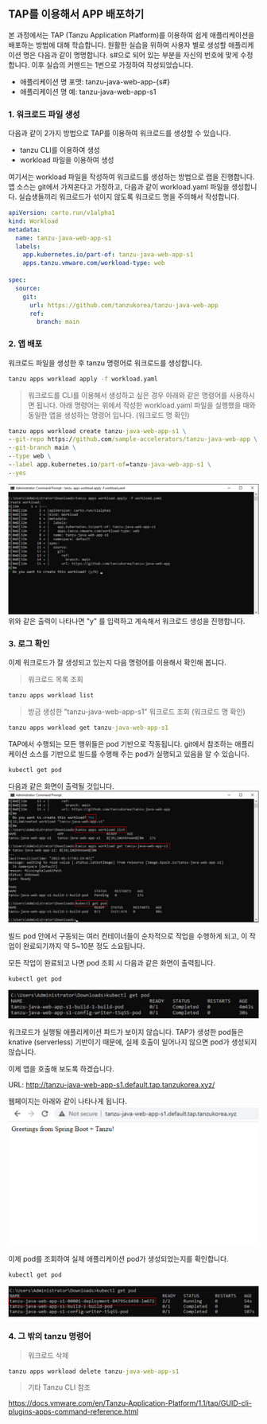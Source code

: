 ## TAP를 이용해서 APP 배포하기

본 과정에서는 TAP (Tanzu Application Platform)를 이용하여 쉽게 애플리케이션을 배포하는 방법에 대해 학습합니다.
원활한 실습을 위하여 사용자 별로 생성할 애플리케이션 명은 다음과 같이 명명합니다. s#으로 되어 있는 부분을 자신의 번호에 맞게 수정합니다. 이후 실습의 커맨드는 1번으로 가정하여 작성되었습니다.

* 애플리케이션 명 포맷: tanzu-java-web-app-{s#}
* 애플리케이션 명 예: tanzu-java-web-app-s1

### 1. 워크로드 파일 생성
다음과 같이 2가지 방법으로 TAP를 이용하여 워크로드를 생성할 수 있습니다.
* tanzu CLI를 이용하여 생성
* workload 파일을 이용하여 생성

여기서는 workload 파일을 작성하여 워크로드를 생성하는 방법으로 랩을 진행합니다.
앱 소스는 git에서 가져온다고 가정하고, 다음과 같이 workload.yaml 파일을 생성합니다. 실습생들끼리 워크로드가 섞이지 않도록 워크로드 명을 주의해서 작성합니다.

```yaml
apiVersion: carto.run/v1alpha1
kind: Workload
metadata:
  name: tanzu-java-web-app-s1
  labels:
    app.kubernetes.io/part-of: tanzu-java-web-app-s1
    apps.tanzu.vmware.com/workload-type: web

spec:
  source:
    git:
      url: https://github.com/tanzukorea/tanzu-java-web-app
      ref:
        branch: main
```

### 2. 앱 배포
워크로드 파일을 생성한 후 tanzu 명령어로 워크로드를 생성합니다.
```cmd
tanzu apps workload apply -f workload.yaml
```

> 워크로드를 CLI를 이용해서 생성하고 싶은 경우 아래와 같은 명령어를 사용하시면 됩니다. 아래 명령어는 위에서 작성한 workload.yaml 파일을 실행했을 때와 동일한 앱을 생성하는 명령어 입니다. (워크로드 명 확인)

```cmd
tanzu apps workload create tanzu-java-web-app-s1 \
--git-repo https://github.com/sample-accelerators/tanzu-java-web-app \
--git-branch main \
--type web \
--label app.kubernetes.io/part-of=tanzu-java-web-app-s1 \
--yes
```

![](../images/tap-01.png)
위와 같은 출력이 나타나면 "y" 를 입력하고 계속해서 워크로드 생성을 진행합니다.


### 3. 로그 확인
이제 워크로드가 잘 생성되고 있는지 다음 명령어를 이용해서 확인해 봅니다.
> 워크로드 목록 조회
```cmd
tanzu apps workload list
```

> 방금 생성한 "tanzu-java-web-app-s1" 워크로드 조회 (워크로드 명 확인)
```cmd
tanzu apps workload get tanzu-java-web-app-s1
```

TAP에서 수행되는 모든 행위들은 pod 기반으로 작동됩니다. git에서 참조하는 애플리케이션 소스를 기반으로 빌드를 수행해 주는 pod가 실행되고 있음을 알 수 있습니다. 
```cmd
kubectl get pod
```
다음과 같은 화면이 출력될 것입니다.
![](../images/tap-02.png)

빌드 pod 안에서 구동되는 여러 컨테이너들이 순차적으로 작업을 수행하게 되고, 이 작업이 완료되기까지 약 5~10분 정도 소요됩니다. 

모든 작업이 완료되고 나면 pod 조회 시 다음과 같은 화면이 출력됩니다.
```cmd
kubectl get pod
```
![](../images/tap-03.png)

워크로드가 실행될 애플리케이션 파드가 보이지 않습니다. TAP가 생성한 pod들은 knative (serverless) 기반이기 때문에, 실제 호출이 일어나지 않으면 pod가 생성되지 않습니다. 

이제 앱을 호출해 보도록 하겠습니다.

URL: http://tanzu-java-web-app-s1.default.tap.tanzukorea.xyz/

웹페이지는 아래와 같이 나타나게 됩니다.
![](../images/tap-04.png)

이제 pod를 조회하여 실제 애플리케이션 pod가 생성되었는지를 확인합니다.
```cmd
kubectl get pod
```
![](../images/tap-05.png)

### 4. 그 밖의 tanzu 명령어
> 워크로드 삭제
```cmd
tanzu apps workload delete tanzu-java-web-app-s1
```

> 기타 Tanzu CLI 참조

https://docs.vmware.com/en/Tanzu-Application-Platform/1.1/tap/GUID-cli-plugins-apps-command-reference.html
